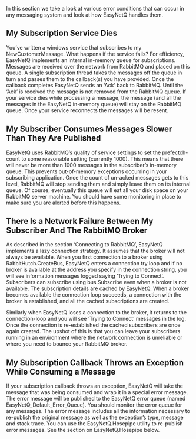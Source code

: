 In this section we take a look at various error conditions that can occur in any messaging system and look at how EasyNetQ handles them.

## My Subscription Service Dies

You’ve written a windows service that subscribes to my NewCustomerMessage. What happens if the service fails? For efficiency, EasyNetQ implements an internal in-memory queue for subscriptions. Messages are received over the network from RabbitMQ and placed on this queue. A single subscription thread takes the messages off the queue in turn and passes them to the callback(s) you have provided. Once the callback completes EasyNetQ sends an ‘Ack’ back to RabbitMQ. Until the ‘Ack’ is received the message is not removed from the RabbitMQ queue. If your service dies while processing a message, the message (and all the messages in the EasyNetQ in-memory queue) will stay on the RabbitMQ queue. Once your service reconnects the messages will be resent. 

## My Subscriber Consumes Messages Slower Than They Are Published

EasyNetQ uses RabbitMQ’s quality of service settings to set the prefectch-count to some reasonable setting (currently 1000). This means that there will never be more than 1000 messages in the subscriber’s in-memory queue. This prevents out-of-memory exceptions occurring in your subscribing application. Once the count of un-acked messages gets to this level, RabbitMQ will stop sending them and simply leave them on its internal queue. Of course, eventually this queue will eat all your disk space on your RabbitMQ server machine. You should have some monitoring in place to make sure you are alerted before this happens.

## There Is a Network Failure Between My Subscriber And The RabbitMQ Broker

As described in the section ‘Connecting to RabbitMQ’, EasyNetQ implements a lazy connection strategy. It assumes that the broker will not always be available. When you first connection to a broker using RabbitHutch.CreateBus, EasyNetQ enters a connection try loop and if no broker is available at the address you specify in the connection string, you will see information messages logged saying ‘Trying to Connect’. Subscribers can subscribe using bus.Subscribe even when a broker is not available. The subscription details are cached by EasyNetQ. When a broker becomes available the connection loop succeeds, a connection with the broker is established, and all the cached subscriptions are created. 

Similarly when EasyNetQ loses a connection to the broker, it returns to the connection-loop and you will see ‘Trying to Connect’ messages in the log. Once the connection is re-established the cached subscribers are once again created. The upshot of this is that you can leave your subscribers running in an environment where the network connection is unreliable or where you need to bounce your RabbitMQ broker.

## My Subscription Callback Throws an Exception While Consuming a Message

If your subscription callback throws an exception, EasyNetQ will take the message that was being consumed and wrap it in a special error message. The error message will be published to the EasyNetQ error queue (named EasyNetQ_Default_Error_Queue). You should monitor the error queue for any messages. The error message includes all the information necessary to re-publish the original message as well as the exception’s type, message and stack trace. You can use the EasyNetQ.Hosepipe utility to re-publish error messages. See the section on EasyNetQ.Hosepipe below.
